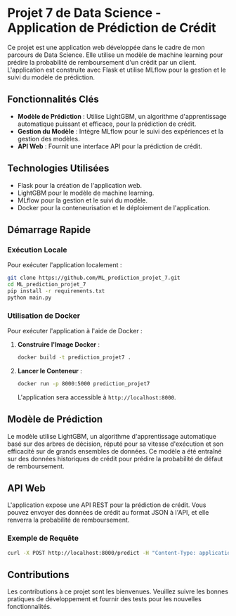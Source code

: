 # Projet 7 de Data Science - Application de Prédiction de Crédit

Ce projet est une application web développée dans le cadre de mon parcours de Data Science. Elle utilise un modèle de machine learning pour prédire la probabilité de remboursement d'un crédit par un client. L'application est construite avec Flask et utilise MLflow pour la gestion et le suivi du modèle de prédiction.

## Fonctionnalités Clés
- **Modèle de Prédiction** : Utilise LightGBM, un algorithme d'apprentissage automatique puissant et efficace, pour la prédiction de crédit.
- **Gestion du Modèle** : Intègre MLflow pour le suivi des expériences et la gestion des modèles.
- **API Web** : Fournit une interface API pour la prédiction de crédit.

## Technologies Utilisées
- Flask pour la création de l'application web.
- LightGBM pour le modèle de machine learning.
- MLflow pour la gestion et le suivi du modèle.
- Docker pour la conteneurisation et le déploiement de l'application.

## Démarrage Rapide

### Exécution Locale
Pour exécuter l'application localement :

```bash
git clone https://github.com/ML_prediction_projet_7.git
cd ML_prediction_projet_7
pip install -r requirements.txt
python main.py
```

### Utilisation de Docker
Pour exécuter l'application à l'aide de Docker :

1. **Construire l'Image Docker** :
   ```bash
   docker build -t prediction_projet7 .
   ```

2. **Lancer le Conteneur** :
   ```bash
   docker run -p 8000:5000 prediction_projet7
   ```

   L'application sera accessible à `http://localhost:8000`.

## Modèle de Prédiction
Le modèle utilise LightGBM, un algorithme d'apprentissage automatique basé sur des arbres de décision, réputé pour sa vitesse d'exécution et son efficacité sur de grands ensembles de données. Ce modèle a été entraîné sur des données historiques de crédit pour prédire la probabilité de défaut de remboursement.

## API Web
L'application expose une API REST pour la prédiction de crédit. Vous pouvez envoyer des données de crédit au format JSON à l'API, et elle renverra la probabilité de remboursement.

### Exemple de Requête
```bash
curl -X POST http://localhost:8000/predict -H "Content-Type: application/json" -d '{"feature1": value1, "feature2": value2, ...}'
```

## Contributions
Les contributions à ce projet sont les bienvenues. Veuillez suivre les bonnes pratiques de développement et fournir des tests pour les nouvelles fonctionnalités.